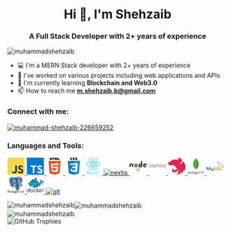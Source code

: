 <h1 align="center">Hi 👋, I'm Shehzaib</h1>
<h3 align="center">A Full Stack Developer with 2+ years of experience</h3>

<p align="left"> <img src="https://komarev.com/ghpvc/?username=muhammadshehzaib&label=Profile%20views&color=0e75b6&style=flat" alt="muhammadshehzaib" /> </p>

- 💻 I'm a MERN Stack developer with 2+ years of experience
- 🚀 I've worked on various projects including web applications and APIs
- 🌱 I'm currently learning **Blockchain and Web3.0**
- 📫 How to reach me **m.shehzaib.b@gmail.com**

<h3 align="left">Connect with me:</h3>
<p align="left">
<a href="https://linkedin.com/in/muhammad-shehzaib-226659252" target="blank"><img align="center" src="https://raw.githubusercontent.com/rahuldkjain/github-profile-readme-generator/master/src/images/icons/Social/linked-in-alt.svg" alt="muhammad-shehzaib-226659252" height="30" width="40" /></a>
</p>

<h3 align="left">Languages and Tools:</h3>
<p align="left"> 
  <!-- Frontend -->
  <a href="https://developer.mozilla.org/en-US/docs/Web/JavaScript" target="_blank" rel="noreferrer"> 
    <img src="https://raw.githubusercontent.com/devicons/devicon/master/icons/javascript/javascript-original.svg" alt="javascript" width="40" height="40"/> 
  </a> 
  <a href="https://www.typescriptlang.org/" target="_blank" rel="noreferrer"> 
    <img src="https://raw.githubusercontent.com/devicons/devicon/master/icons/typescript/typescript-original.svg" alt="typescript" width="40" height="40"/> 
  </a>
  <a href="https://www.w3.org/html/" target="_blank" rel="noreferrer"> 
    <img src="https://raw.githubusercontent.com/devicons/devicon/master/icons/html5/html5-original-wordmark.svg" alt="html5" width="40" height="40"/> 
  </a>
  <a href="https://www.w3schools.com/css/" target="_blank" rel="noreferrer"> 
    <img src="https://raw.githubusercontent.com/devicons/devicon/master/icons/css3/css3-original-wordmark.svg" alt="css3" width="40" height="40"/> 
  </a>
  <a href="https://reactjs.org/" target="_blank" rel="noreferrer"> 
    <img src="https://raw.githubusercontent.com/devicons/devicon/master/icons/react/react-original-wordmark.svg" alt="react" width="40" height="40"/> 
  </a>
  <a href="https://nextjs.org/" target="_blank" rel="noreferrer"> 
    <img src="https://cdn.worldvectorlogo.com/logos/nextjs-2.svg" alt="nextjs" width="40" height="40"/> 
  </a>
  
  <!-- Backend -->
  <a href="https://nodejs.org" target="_blank" rel="noreferrer"> 
    <img src="https://raw.githubusercontent.com/devicons/devicon/master/icons/nodejs/nodejs-original-wordmark.svg" alt="nodejs" width="40" height="40"/> 
  </a>
  <a href="https://expressjs.com" target="_blank" rel="noreferrer"> 
    <img src="https://raw.githubusercontent.com/devicons/devicon/master/icons/express/express-original-wordmark.svg" alt="express" width="40" height="40"/> 
  </a>
  <a href="https://nestjs.com/" target="_blank" rel="noreferrer"> 
    <img src="https://raw.githubusercontent.com/devicons/devicon/master/icons/nestjs/nestjs-plain.svg" alt="nestjs" width="40" height="40"/> 
  </a>
  
  <!-- Database -->
  <a href="https://www.mongodb.com/" target="_blank" rel="noreferrer"> 
    <img src="https://raw.githubusercontent.com/devicons/devicon/master/icons/mongodb/mongodb-original-wordmark.svg" alt="mongodb" width="40" height="40"/> 
  </a>
  <a href="https://www.mysql.com/" target="_blank" rel="noreferrer"> 
    <img src="https://raw.githubusercontent.com/devicons/devicon/master/icons/mysql/mysql-original-wordmark.svg" alt="mysql" width="40" height="40"/> 
  </a>
  <a href="https://www.postgresql.org" target="_blank" rel="noreferrer"> 
    <img src="https://raw.githubusercontent.com/devicons/devicon/master/icons/postgresql/postgresql-original-wordmark.svg" alt="postgresql" width="40" height="40"/> 
  </a>
  
  <!-- DevOps & Tools -->
  <a href="https://www.docker.com/" target="_blank" rel="noreferrer"> 
    <img src="https://raw.githubusercontent.com/devicons/devicon/master/icons/docker/docker-original-wordmark.svg" alt="docker" width="40" height="40"/> 
  </a> 
  <a href="https://git-scm.com/" target="_blank" rel="noreferrer"> 
    <img src="https://www.vectorlogo.zone/logos/git-scm/git-scm-icon.svg" alt="git" width="40" height="40"/> 
  </a>
</p>

<div>
  <img align="left" src="https://github-readme-stats.vercel.app/api/top-langs?username=muhammadshehzaib&show_icons=true&locale=en&layout=compact" alt="muhammadshehzaib" />
</div>

<div>
  <img align="center" src="https://github-readme-stats.vercel.app/api?username=muhammadshehzaib&show_icons=true&locale=en&count_private=true&include_all_commits=true" alt="muhammadshehzaib" />
</div>

<div>
  <img align="center" src="https://github-readme-streak-stats.herokuapp.com/?user=muhammadshehzaib&" alt="muhammadshehzaib" />
</div>

<!-- GitHub Trophies -->
<div>
  <img src="https://github-profile-trophy.vercel.app/?username=muhammadshehzaib&theme=flat&column=7" alt="GitHub Trophies" />
</div>
